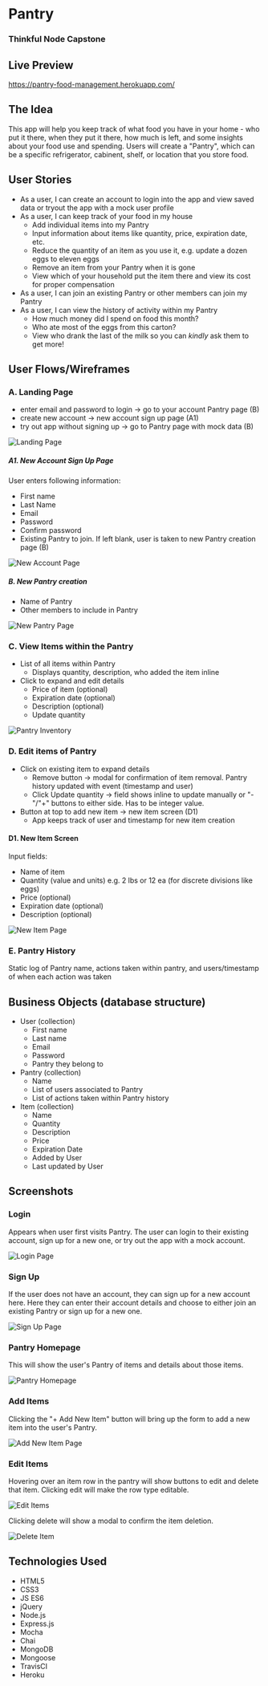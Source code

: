 # Pantry
### Thinkful Node Capstone

## Live Preview
https://pantry-food-management.herokuapp.com/

## The Idea

This app will help you keep track of what food you have in your home - who put it there, when they put it there, how much is left, and some insights about your food use and spending. Users will create a "Pantry", which can be a specific refrigerator, cabinent, shelf, or location that you store food.

## User Stories

* As a user, I can create an account to login into the app and view saved data or tryout the app with a mock user profile
* As a user, I can keep track of your food in my house
  * Add individual items into my Pantry
  * Input information about items like quantity, price, expiration date, etc.
  * Reduce the quantity of an item as you use it, e.g. update a dozen eggs to eleven eggs
  * Remove an item from your Pantry when it is gone
  * View which of your household put the item there and view its cost for proper compensation
* As a user, I can join an existing Pantry or other members can join my Pantry
* As a user, I can view the history of activity within my Pantry
  * How much money did I spend on food this month?
  * Who ate most of the eggs from this carton?
  * View who drank the last of the milk so you can *kindly* ask them to get more!

## User Flows/Wireframes

### A. Landing Page
* enter email and password to login -> go to your account Pantry page (B)
* create new account -> new account sign up page (A1)
* try out app without signing up -> go to Pantry page with mock data (B)

![Landing Page](img/readme/login.png)

##### A1. New Account Sign Up Page
User enters following information:
* First name
* Last Name
* Email
* Password
* Confirm password
* Existing Pantry to join.  If left blank, user is taken to new Pantry creation page (B)

![New Account Page](img/readme/sign-up.png)

##### B. New Pantry creation
* Name of Pantry
* Other members to include in Pantry

![New Pantry Page](img/readme/new-pantry.png)

### C. View Items within the Pantry
* List of all items within Pantry
   * Displays quantity, description, who added the item inline
* Click to expand and edit details
   * Price of item (optional)
   * Expiration date (optional)
   * Description (optional)
   * Update quantity
   
![Pantry Inventory](img/readme/inventory-list.png)

### D. Edit items of Pantry
* Click on existing item to expand details
   * Remove button -> modal for confirmation of item removal. Pantry history updated with event (timestamp and user)
   * Click Update quantity -> field shows inline to update manually or "-"/"+" buttons to either side.  Has to be integer value.
* Button at top to add new item -> new item screen (D1)
   * App keeps track of user and timestamp for new item creation
   
#### D1. New Item Screen
Input fields:
* Name of item
* Quantity (value and units) e.g. 2 lbs or 12 ea (for discrete divisions like eggs)
* Price (optional)
* Expiration date (optional)
* Description (optional)
   
![New Item Page](img/readme/new-item.png)
   
### E. Pantry History
Static log of Pantry name, actions taken within pantry, and users/timestamp of when each action was taken

## Business Objects (database structure)

* User (collection)
   * First name
   * Last name
   * Email
   * Password
   * Pantry they belong to
* Pantry (collection)
   * Name
   * List of users associated to Pantry
   * List of actions taken within Pantry history
* Item (collection)
   * Name
   * Quantity
   * Description
   * Price
   * Expiration Date 
   * Added by User
   * Last updated by User
   
## Screenshots
### Login
Appears when user first visits Pantry.  The user can login to their existing account, sign up for a new one, or try out the app with a mock account.

![Login Page](img/readme/screenshots/login.png)

### Sign Up
If the user does not have an account, they can sign up for a new account here.  Here they can enter their account details and choose to either join an existing Pantry or sign up for a new one.

![Sign Up Page](img/readme/screenshots/sign-up.png)

### Pantry Homepage
This will show the user's Pantry of items and details about those items.  

![Pantry Homepage](img/readme/screenshots/homepage.png)

### Add Items
Clicking the "+ Add New Item" button will bring up the form to add a new item into the user's Pantry.

![Add New Item Page](img/readme/screenshots/add-item.png)

### Edit Items
Hovering over an item row in the pantry will show buttons to edit and delete that item.  Clicking edit will make the row type editable.

![Edit Items](img/readme/screenshots/edit-item.png)

Clicking delete will show a modal to confirm the item deletion.

![Delete Item](img/readme/screenshots/delete-item.png)

   
## Technologies Used

* HTML5
* CSS3
* JS ES6
* jQuery
* Node.js
* Express.js
* Mocha
* Chai
* MongoDB
* Mongoose
* TravisCI
* Heroku

